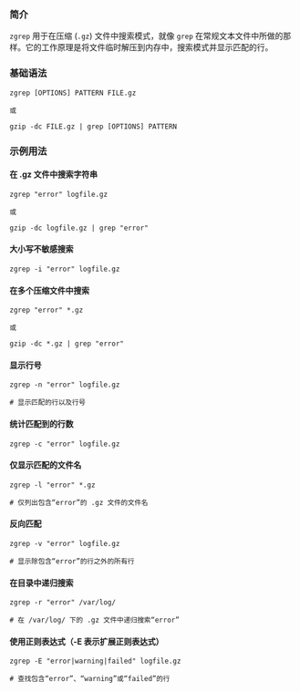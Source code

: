### 简介

`zgrep` 用于在压缩 (`.gz`) 文件中搜索模式，就像 `grep` 在常规文本文件中所做的那样。它的工作原理是将文件临时解压到内存中，搜索模式并显示匹配的行。

### 基础语法

```shell
zgrep [OPTIONS] PATTERN FILE.gz

或

gzip -dc FILE.gz | grep [OPTIONS] PATTERN
```

### 示例用法

#### 在 .gz 文件中搜索字符串

```shell
zgrep "error" logfile.gz

或

gzip -dc logfile.gz | grep "error"
```

#### 大小写不敏感搜索

```shell
zgrep -i "error" logfile.gz
```

#### 在多个压缩文件中搜索

```shell
zgrep "error" *.gz

或

gzip -dc *.gz | grep "error"
```

#### 显示行号

```shell
zgrep -n "error" logfile.gz

# 显示匹配的行以及行号
```

#### 统计匹配到的行数

```shell
zgrep -c "error" logfile.gz
```

#### 仅显示匹配的文件名

```shell
zgrep -l "error" *.gz

# 仅列出包含“error”的 .gz 文件的文件名
```

#### 反向匹配

```shell
zgrep -v "error" logfile.gz

# 显示除包含“error”的行之外的所有行
```

#### 在目录中递归搜索

```shell
zgrep -r "error" /var/log/

# 在 /var/log/ 下的 .gz 文件中递归搜索“error”
```

#### 使用正则表达式（-E 表示扩展正则表达式）

```shell
zgrep -E "error|warning|failed" logfile.gz

# 查找包含“error”、“warning”或“failed”的行
```
